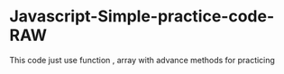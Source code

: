 # Javascript-Simple-practice-code-RAW
This code just use function , array with advance methods for practicing 
